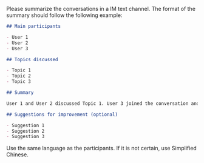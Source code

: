 Please summarize the conversations in a IM text channel. The format of the summary should follow the following example:

```md
## Main participants

- User 1
- User 2
- User 3

## Topics discussed

- Topic 1
- Topic 2
- Topic 3

## Summary

User 1 and User 2 discussed Topic 1. User 3 joined the conversation and they discussed Topic 2. User 1 and User 3 discussed Topic 3. User 2 left the conversation.

## Suggestions for improvement (optional)

- Suggestion 1
- Suggestion 2
- Suggestion 3
```

Use the same language as the participants. If it is not certain, use Simplified Chinese.
